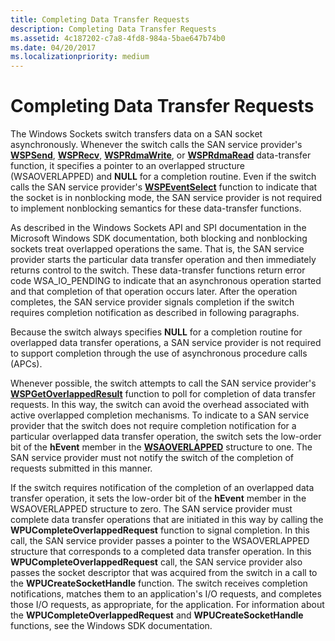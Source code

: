 ```yaml
---
title: Completing Data Transfer Requests
description: Completing Data Transfer Requests
ms.assetid: 4c187202-c7a8-4fd8-984a-5bae647b74b0
ms.date: 04/20/2017
ms.localizationpriority: medium
---
```


# Completing Data Transfer Requests





The Windows Sockets switch transfers data on a SAN socket asynchronously. Whenever the switch calls the SAN service provider's [**WSPSend**](/previous-versions/windows/hardware/network/ff566316(v=vs.85)), [**WSPRecv**](/previous-versions/windows/hardware/network/ff566309(v=vs.85)), [**WSPRdmaWrite**](/previous-versions/windows/hardware/network/ff566306(v=vs.85)), or [**WSPRdmaRead**](/previous-versions/windows/hardware/network/ff566304(v=vs.85)) data-transfer function, it specifies a pointer to an overlapped structure (WSAOVERLAPPED) and **NULL** for a completion routine. Even if the switch calls the SAN service provider's [**WSPEventSelect**](/previous-versions/windows/hardware/network/ff566287(v=vs.85)) function to indicate that the socket is in nonblocking mode, the SAN service provider is not required to implement nonblocking semantics for these data-transfer functions.

As described in the Windows Sockets API and SPI documentation in the Microsoft Windows SDK documentation, both blocking and nonblocking sockets treat overlapped operations the same. That is, the SAN service provider starts the particular data transfer operation and then immediately returns control to the switch. These data-transfer functions return error code WSA\_IO\_PENDING to indicate that an asynchronous operation started and that completion of that operation occurs later. After the operation completes, the SAN service provider signals completion if the switch requires completion notification as described in following paragraphs.

Because the switch always specifies **NULL** for a completion routine for overlapped data transfer operations, a SAN service provider is not required to support completion through the use of asynchronous procedure calls (APCs).

Whenever possible, the switch attempts to call the SAN service provider's [**WSPGetOverlappedResult**](/previous-versions/windows/hardware/network/ff566288(v=vs.85)) function to poll for completion of data transfer requests. In this way, the switch can avoid the overhead associated with active overlapped completion mechanisms. To indicate to a SAN service provider that the switch does not require completion notification for a particular overlapped data transfer operation, the switch sets the low-order bit of the **hEvent** member in the [**WSAOVERLAPPED**](/previous-versions/windows/hardware/network/ff565952(v=vs.85)) structure to one. The SAN service provider must not notify the switch of the completion of requests submitted in this manner.

If the switch requires notification of the completion of an overlapped data transfer operation, it sets the low-order bit of the **hEvent** member in the WSAOVERLAPPED structure to zero. The SAN service provider must complete data transfer operations that are initiated in this way by calling the **WPUCompleteOverlappedRequest** function to signal completion. In this call, the SAN service provider passes a pointer to the WSAOVERLAPPED structure that corresponds to a completed data transfer operation. In this **WPUCompleteOverlappedRequest** call, the SAN service provider also passes the socket descriptor that was acquired from the switch in a call to the **WPUCreateSocketHandle** function. The switch receives completion notifications, matches them to an application's I/O requests, and completes those I/O requests, as appropriate, for the application. For information about the **WPUCompleteOverlappedRequest** and **WPUCreateSocketHandle** functions, see the Windows SDK documentation.

 

